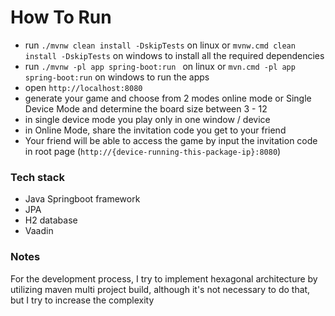# How To Run

- run `./mvnw clean install -DskipTests` on linux or `mvnw.cmd clean install -DskipTests` on windows to install all the required dependencies
- run `./mvnw -pl app spring-boot:run ` on linux or `mvn.cmd -pl app spring-boot:run` on windows to run the apps
- open `http://localhost:8080`
- generate your game and choose from 2 modes online mode or Single Device Mode and determine the board size between 3 - 12
- in single device mode you play only in one window / device
- in Online Mode, share the invitation code you get to your friend
- Your friend will be able to access the game by input the invitation code in root page (`http://{device-running-this-package-ip}:8080`)

### Tech stack
- Java Springboot framework
- JPA
- H2 database
- Vaadin

### Notes
For the development process, I try to implement hexagonal architecture by utilizing maven multi project build, although it's not necessary to do that, but I try to increase the complexity